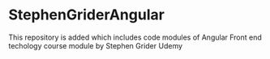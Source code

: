 # StephenGriderAngular
This repository is added which includes code modules of Angular Front end techology course module by Stephen Grider Udemy 
